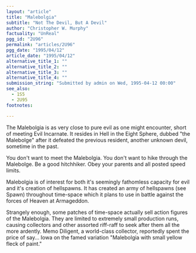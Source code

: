 ```yaml
---
layout: "article"
title: "Malebolgia"
subtitle: "Not The Devil, But A Devil"
author: "Christopher W. Murphy"
factuality: "UnReal"
pgg_id: "2U96"
permalink: "articles/2U96"
pgg_date: "1995/04/12"
article_date: "1995/04/12"
alternative_title_1: ""
alternative_title_2: ""
alternative_title_3: ""
alternative_title_4: ""
submission_string: "Submitted by admin on Wed, 1995-04-12 00:00"
see_also:
  - 1S5
  - 2U95
footnotes: 

---
```

<div>
<p>The Malebolgia is as very close to pure evil as one might encounter, short of meeting Evil Incarnate. It resides in Hell in the Eight Sphere, dubbed "the Malebolge" after it defeated the previous resident, another unknown devil, sometime in the past.</p>
<p>You don't want to meet the Malebolgia. You don't want to hike through the Malebolge. Be a good hitchhiker. Obey your parents and all posted speed limits.</p>
<p>Malebolgia is of interest for both it's seemingly fathomless capacity for evil and it's creation of hellspawns. It has created an army of hellspawns (see Spawn) throughout time-space which it plans to use in battle against the forces of Heaven at Armageddon.</p>
<p>Strangely enough, some patches of time-space actually sell action figures of the Malebolgia. They are limited to extremely small production runs, causing collectors and other assorted riff-raff to seek after them all the more ardently. Memo Diligent, a world-class collector, reportedly spent the price of say... Iowa on the famed variation "Malebolgia with small yellow fleck of paint."</p>
</div>
